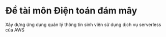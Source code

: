 # Đề tài môn Điện toán đám mây
Xây dựng ứng dụng quản lý thông tin sinh viên sử dụng dịch vụ serverless của AWS
